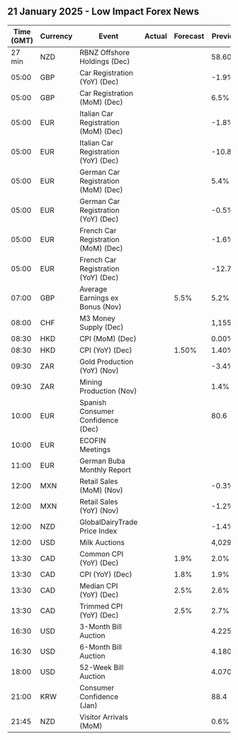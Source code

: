 ## 21 January 2025 - Low Impact Forex News

| Time (GMT) | Currency | Event | Actual | Forecast | Previous |
|------|----------|-------|--------|----------|----------|
| 27 min | NZD | RBNZ Offshore Holdings (Dec) |  |  | 58.60% |
| 05:00 | GBP | Car Registration (YoY) (Dec) |  |  | -1.9% |
| 05:00 | GBP | Car Registration (MoM) (Dec) |  |  | 6.5% |
| 05:00 | EUR | Italian Car Registration (MoM) (Dec) |  |  | -1.8% |
| 05:00 | EUR | Italian Car Registration (YoY) (Dec) |  |  | -10.8% |
| 05:00 | EUR | German Car Registration (MoM) (Dec) |  |  | 5.4% |
| 05:00 | EUR | German Car Registration (YoY) (Dec) |  |  | -0.5% |
| 05:00 | EUR | French Car Registration (MoM) (Dec) |  |  | -1.6% |
| 05:00 | EUR | French Car Registration (YoY) (Dec) |  |  | -12.7% |
| 07:00 | GBP | Average Earnings ex Bonus (Nov) |  | 5.5% | 5.2% |
| 08:00 | CHF | M3 Money Supply (Dec) |  |  | 1,155.9B |
| 08:30 | HKD | CPI (MoM) (Dec) |  |  | 0.00% |
| 08:30 | HKD | CPI (YoY) (Dec) |  | 1.50% | 1.40% |
| 09:30 | ZAR | Gold Production (YoY) (Nov) |  |  | -3.4% |
| 09:30 | ZAR | Mining Production (Nov) |  |  | 1.4% |
| 10:00 | EUR | Spanish Consumer Confidence (Dec) |  |  | 80.6 |
| 10:00 | EUR | ECOFIN Meetings |  |  |  |
| 11:00 | EUR | German Buba Monthly Report |  |  |  |
| 12:00 | MXN | Retail Sales (MoM) (Nov) |  |  | -0.3% |
| 12:00 | MXN | Retail Sales (YoY) (Nov) |  |  | -1.2% |
| 12:00 | NZD | GlobalDairyTrade Price Index |  |  | -1.4% |
| 12:00 | USD | Milk Auctions |  |  | 4,029.0 |
| 13:30 | CAD | Common CPI (YoY) (Dec) |  | 1.9% | 2.0% |
| 13:30 | CAD | CPI (YoY) (Dec) |  | 1.8% | 1.9% |
| 13:30 | CAD | Median CPI (YoY) (Dec) |  | 2.5% | 2.6% |
| 13:30 | CAD | Trimmed CPI (YoY) (Dec) |  | 2.5% | 2.7% |
| 16:30 | USD | 3-Month Bill Auction |  |  | 4.225% |
| 16:30 | USD | 6-Month Bill Auction |  |  | 4.180% |
| 18:00 | USD | 52-Week Bill Auction |  |  | 4.070% |
| 21:00 | KRW | Consumer Confidence (Jan) |  |  | 88.4 |
| 21:45 | NZD | Visitor Arrivals (MoM) |  |  | 0.6% |
